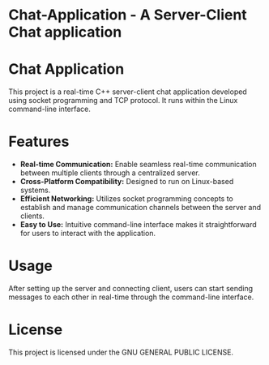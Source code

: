 # Chat-Application - A Server-Client Chat application

# Chat Application
This project is a real-time C++ server-client chat application developed using socket programming and TCP protocol. It runs within the Linux command-line interface.

# Features
- **Real-time Communication:** Enable seamless real-time communication between multiple clients through a centralized server.
- **Cross-Platform Compatibility:** Designed to run on Linux-based systems.
- **Efficient Networking:** Utilizes socket programming concepts to establish and manage communication channels between the server and clients.
- **Easy to Use:** Intuitive command-line interface makes it straightforward for users to interact with the application.

# Usage
After setting up the server and connecting client, users can start sending messages to each other in real-time through the command-line interface.

# License
This project is licensed under the GNU GENERAL PUBLIC LICENSE.

